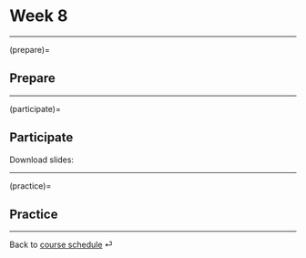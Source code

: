 # Week 8


---

(prepare)=
## Prepare


---

(participate)=
## Participate


Download slides: 



---

(practice)=
## Practice






---

Back to [course schedule](../docs/course-schedule.md) ⏎
